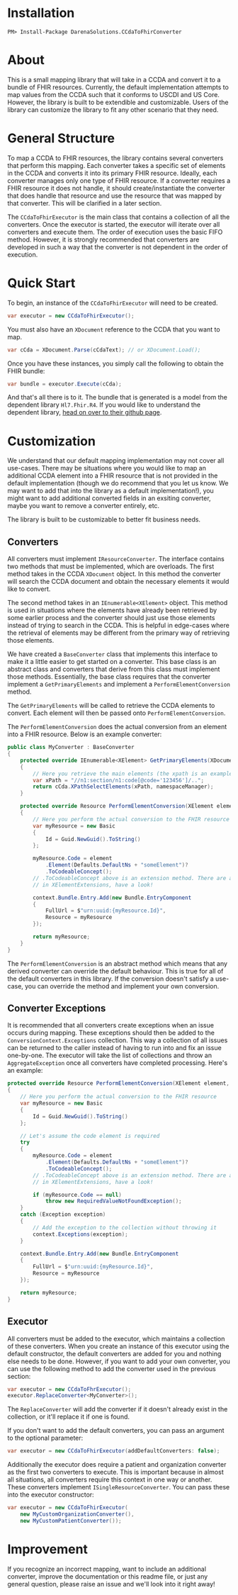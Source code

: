 ﻿# Installation
`PM> Install-Package DarenaSolutions.CCdaToFhirConverter`

# About
This is a small mapping library that will take in a CCDA and convert it to a bundle of FHIR resources. Currently, the default
implementation attempts to map values from the CCDA such that it conforms to USCDI and US Core. However, the library is
built to be extendible and customizable. Users of the library can customize the library to fit any other scenario that they
need.

# General Structure
To map a CCDA to FHIR resources, the library contains several converters that perform this mapping. Each converter takes
a specific set of elements in the CCDA and converts it into its primary FHIR resource. Ideally, each converter manages only
one type of FHIR resource. If a converter requires a FHIR resource it does not handle, it should create/instantiate the
converter that does handle that resource and use the resource that was mapped by that converter. This will be clarified
in a later section.

The `CCdaToFhirExecutor` is the main class that contains a collection of all the converters. Once the executor is started,
the executor will iterate over all converters and execute them. The order of execution uses the basic FIFO method. However,
it is strongly recommended that converters are developed in such a way that the converter is not dependent in the order
of execution.

# Quick Start
To begin, an instance of the `CCdaToFhirExecutor` will need to be created.

```csharp
var executor = new CCdaToFhirExecutor();
```

You must also have an `XDocument` reference to the CCDA that you want to map.

```csharp
var cCda = XDocument.Parse(cCdaText); // or XDocument.Load();
```

Once you have these instances, you simply call the following to obtain the FHIR bundle:

```csharp
var bundle = executor.Execute(cCda);
```

And that's all there is to it. The bundle that is generated is a model from the dependent library `Hl7.Fhir.R4`. If you
would like to understand the dependent library, [head on over to their github page](https://github.com/FirelyTeam/fhir-net-api).

# Customization
We understand that our default mapping implementation may not cover all use-cases. There may be situations where you would
like to map an additional CCDA element into a FHIR resource that is not provided in the default implementation (though we
do recommend that you let us know. We may want to add that into the library as a default implementation!), you might want
to add additional converted fields in an exsiting converter, maybe you want to remove a converter entirely, etc.

The library is built to be customizable to better fit business needs.

## Converters
All converters must implement `IResourceConverter`. The interface contains two methods that must be implemented, which
are overloads. The first method takes in the CCDA `XDocument` object. In this method the converter will search the CCDA
document and obtain the necessary elements it would like to convert.

The second method takes in an `IEnumerable<XElement>` object. This method is used in situations where the elements have
already been retrieved by some earlier process and the converter should just use those elements instead of trying to search
in the CCDA. This is helpful in edge-cases where the retrieval of elements may be different from the primary way of retrieving
those elements.

We have created a `BaseConverter` class that implements this interface to make it a little easier to get started on a
converter. This base class is an abstract class and converters that derive from this class must implement those methods.
Essentially, the base class requires that the converter implement a `GetPrimaryElements` and implement a `PerformElementConversion`
method.

The `GetPrimaryElements` will be called to retrieve the CCDA elements to convert. Each element will then be passed onto
`PerformElementConversion`.

The `PerformElementConversion` does the actual conversion from an element into a FHIR resource. Below is an example
converter:

```csharp
public class MyConverter : BaseConverter
{
    protected override IEnumerable<XElement> GetPrimaryElements(XDocument cCda, XmlNamespaceManager namespaceManager)
    {
        // Here you retrieve the main elements (the xpath is an example, doesn't actually retrieve anything)
        var xPath = "//n1:section/n1:code[@code='123456']/..";
        return cCda.XPathSelectElements(xPath, namespaceManager);
    }

    protected override Resource PerformElementConversion(XElement element, ConversionContext context)
    {
        // Here you perform the actual conversion to the FHIR resource
        var myResource = new Basic
        {
            Id = Guid.NewGuid().ToString()
        };

        myResource.Code = element
            .Element(Defaults.DefaultNs + "someElement")?
            .ToCodeableConcept(); 
        // .ToCodeableConcept above is an extension method. There are a lot of helpful extension methods
        // in XElementExtensions, have a look!

        context.Bundle.Entry.Add(new Bundle.EntryComponent
        {
            FullUrl = $"urn:uuid:{myResource.Id}",
            Resource = myResource
        });

        return myResource;
    }
}
```

The `PerformElementConversion` is an abstract method which means that any derived converter can override the default
behaviour. This is true for all of the default converters in this library. If the conversion doesn't satisfy a use-case,
you can override the method and implement your own conversion.

## Converter Exceptions
It is recommended that all converters create exceptions when an issue occurs during mapping. These exceptions should then
be added to the `ConversionContext.Exceptions` collection. This way a collection of all issues can be returned to the
caller instead of having to run into and fix an issue one-by-one. The executor will take the list of collections and throw
an `AggregateException` once all converters have completed processing. Here's an example:

```csharp
protected override Resource PerformElementConversion(XElement element, ConversionContext context)
{
    // Here you perform the actual conversion to the FHIR resource
    var myResource = new Basic
    {
        Id = Guid.NewGuid().ToString()
    };

    // Let's assume the code element is required
    try
    {
        myResource.Code = element
            .Element(Defaults.DefaultNs + "someElement")?
            .ToCodeableConcept();
        // .ToCodeableConcept above is an extension method. There are a lot of helpful extension methods
        // in XElementExtensions, have a look!

        if (myResource.Code == null)
            throw new RequiredValueNotFoundException();
    }
    catch (Exception exception)
    {
        // Add the exception to the collection without throwing it
        context.Exceptions(exception);
    }

    context.Bundle.Entry.Add(new Bundle.EntryComponent
    {
        FullUrl = $"urn:uuid:{myResource.Id}",
        Resource = myResource
    });

    return myResource;
}
```

## Executor
All converters must be added to the executor, which maintains a collection of these converters. When you create an instance
of this executor using the default constructor, the default converters are added for you and nothing else needs to be done.
However, if you want to add your own converter, you can use the following method to add the converter used in the previous
section:

```csharp
var executor = new CCdaToFhrExecutor();
executor.ReplaceConverter<MyConverter>();
```

The `ReplaceConverter` will add the converter if it doesn't already exist in the collection, or it'll replace it if one
is found.

If you don't want to add the default converters, you can pass an argument to the optional parameter:
```csharp
var executor = new CCdaToFhirExecutor(addDefaultConverters: false);
```

Additionally the executor does require a patient and organization converter as the first two converters to execute. This
is important because in almost all situations, all converters require this context in one way or another. These converters
implement `ISingleResourceConverter`. You can pass these into the executor constructor:

```csharp
var executor = new CCdaToFhirExecutor(
    new MyCustomOrganizationConverter(),
    new MyCustomPatientConverter());
```

# Improvement
If you recognize an incorrect mapping, want to include an additional converter, improve the documentation or this readme
file, or just any general question, please raise an issue and we'll look into it right away!